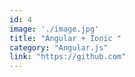```yaml
---
id: 4
image: './image.jpg'
title: "Angular + Ionic "
category: "Angular.js"
link: "https://github.com"
---
```

